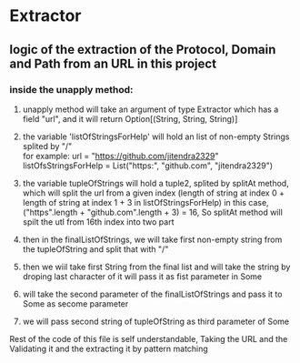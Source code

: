# Extractor

## logic of the extraction of the Protocol, Domain and Path from an URL in this project

### inside the unapply method:
  1. unapply method will take an argument of type Extractor which has a field "url", and it will return 
     Option[(String, String, String)]
     
  2. the variable 'listOfStringsForHelp' will hold an list of non-empty Strings splited by "/"  
     for example: 
        url = "https://github.com/jitendra2329"
        listOfsStringsForHelp = List("https:", "github.com", "jitendra2329")
        
  3. the variable tupleOfStrings will hold a tuple2, splited by splitAt method, which will split the url 
     from a given index (length of string at index 0 + length of string at index 1 + 3 in listOfStringsForHelp)
     in this case, ("https".length + "github.com".length + 3) = 16, So splitAt method will spilt the utl from 
     16th index into two part
     
  4. then in the finalListOfStrings, we will take first non-empty string from the tupleOfString and split that with "/"
  
  5. then we wiil take first String from the final list and will take the string by droping last character of it
     will pass it as fist parameter in Some
     
  6. will take the second parameter of the finalListOfStrings and pass it to Some as secome parameter
  
  7. we will pass second string of tupleOfString as third parameter of Some
  
Rest of the code of this file  is self understandable, Taking the URL and the Validating it and the extracting it
by pattern matching
